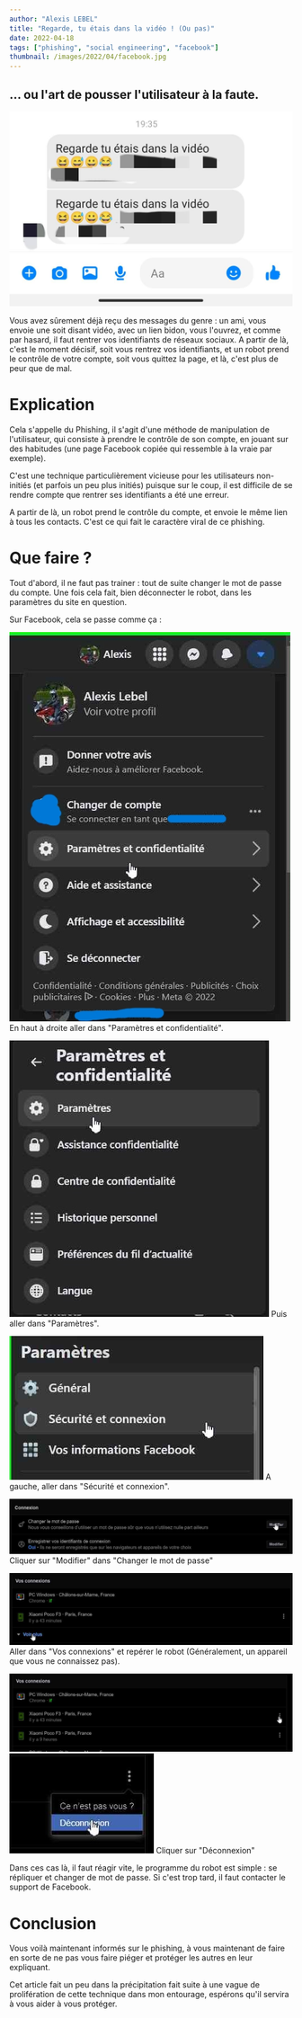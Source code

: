 ```yaml
---
author: "Alexis LEBEL"
title: "Regarde, tu étais dans la vidéo ! (Ou pas)"
date: 2022-04-18
tags: ["phishing", "social engineering", "facebook"]
thumbnail: /images/2022/04/facebook.jpg
---
```


... ou l'art de pousser l'utilisateur à la faute.
---

![phishing1](/images/2022/04/phishing1.jpg)

Vous avez sûrement déjà reçu des messages du genre : un ami, vous envoie une soit disant vidéo, avec un lien bidon, vous l'ouvrez, et comme par hasard, il faut rentrer vos identifiants de réseaux sociaux. A partir de là, c'est le moment décisif, soit vous rentrez vos identifiants, et un robot prend le contrôle de votre compte, soit vous quittez la page, et là, c'est plus de peur que de mal.

# Explication

Cela s'appelle du Phishing, il s'agit d'une méthode de manipulation de l'utilisateur, qui consiste à prendre le contrôle de son compte, en jouant sur des habitudes (une page Facebook copiée qui ressemble à la vraie par exemple). 

C'est une technique particulièrement vicieuse pour les utilisateurs non-initiés (et parfois un peu plus initiés) puisque sur le coup, il est difficile de se rendre compte que rentrer ses identifiants a été une erreur.

A partir de là, un robot prend le contrôle du compte, et envoie le même lien à tous les contacts. C'est ce qui fait le caractère viral de ce phishing.

# Que faire ?

Tout d'abord, il ne faut pas trainer : tout de suite changer le mot de passe du compte. Une fois cela fait, bien déconnecter le robot, dans les paramètres du site en question.

Sur Facebook, cela se passe comme ça :

![tuto1.jpg](/images/2022/04/tuto1.jpg)
En haut à droite aller dans "Paramètres et confidentialité".

![tuto2.jpg](/images/2022/04/tuto2.jpg)
Puis aller dans "Paramètres".

![tuto3.jpg](/images/2022/04/tuto3.jpg)
A gauche, aller dans "Sécurité et connexion".

![tuto4.jpg](/images/2022/04/tuto4.jpg)
Cliquer sur "Modifier" dans "Changer le mot de passe"

![tuto5.jpg](/images/2022/04/tuto5.jpg)
Aller dans "Vos connexions" et repérer le robot (Généralement, un appareil que vous ne connaissez pas).

![tuto6.jpg](/images/2022/04/tuto6.jpg)
![tuto7.jpg](/images/2022/04/tuto7.jpg)
Cliquer sur "Déconnexion"

Dans ces cas là, il faut réagir vite, le programme du robot est simple : se répliquer et changer de mot de passe. Si c'est trop tard, il faut contacter le support de Facebook.

# Conclusion

Vous voilà maintenant informés sur le phishing, à vous maintenant de faire en sorte de ne pas vous faire piéger et protéger les autres en leur expliquant.

Cet article fait un peu dans la précipitation fait suite à une vague de prolifération de cette technique dans mon entourage, espérons qu'il servira à vous aider à vous protéger.
